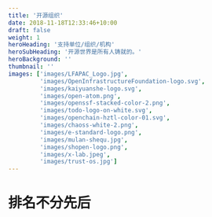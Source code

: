 ```yaml
---
title: '开源组织'
date: 2018-11-18T12:33:46+10:00
draft: false
weight: 1
heroHeading: '支持单位/组织/机构'
heroSubHeading: '开源世界是所有人铸就的。'
heroBackground: ''
thumbnail: ''
images: ['images/LFAPAC_Logo.jpg', 
         'images/OpenInfrastructureFoundation-logo.svg',
         'images/kaiyuanshe-logo.svg',
         'images/open-atom.png',
         'images/openssf-stacked-color-2.png',
         'images/todo-logo-on-white.svg',
         'images/openchain-hztl-color-01.svg',
         'images/chaoss-white-2.png',
         'images/e-standard-logo.png',
         'images/mulan-shequ.jpg',
         'images/shopen-logo.png',
         'images/x-lab.jpeg',
         'images/trust-os.jpg']
---
```


# 排名不分先后
